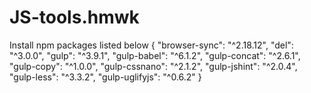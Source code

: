 # JS-tools.hmwk

Install npm packages 
listed below {
    "browser-sync": "^2.18.12", 
    "del": "^3.0.0", 
    "gulp": "^3.9.1", 
    "gulp-babel": "^6.1.2", 
    "gulp-concat": "^2.6.1", 
    "gulp-copy": "^1.0.0", 
    "gulp-cssnano": "^2.1.2", 
    "gulp-jshint": "^2.0.4", 
    "gulp-less": "^3.3.2", 
    "gulp-uglifyjs": "^0.6.2" 
    }
